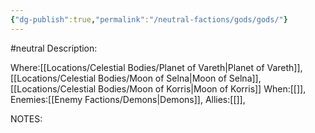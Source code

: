 ```yaml
---
{"dg-publish":true,"permalink":"/neutral-factions/gods/gods/"}
---
```


#neutral 
Description:

Where:[[Locations/Celestial Bodies/Planet of Vareth\|Planet of Vareth]], [[Locations/Celestial Bodies/Moon of Selna\|Moon of Selna]], [[Locations/Celestial Bodies/Moon of Korris\|Moon of Korris]]
When:[[]],
Enemies:[[Enemy Factions/Demons\|Demons]],
Allies:[[]],

NOTES: